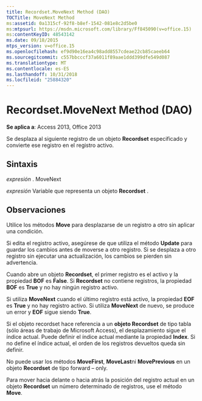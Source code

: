 ```yaml
---
title: Recordset.MoveNext Method (DAO)
TOCTitle: MoveNext Method
ms:assetid: 0a1315cf-92f8-b8ef-1542-081e8c2d5be0
ms:mtpsurl: https://msdn.microsoft.com/library/Ff845090(v=office.15)
ms:contentKeyID: 48543142
ms.date: 09/18/2015
mtps_version: v=office.15
ms.openlocfilehash: ef9d90e16ea4c98add8557cdeae22cb85caeeb64
ms.sourcegitcommit: c557bbcccf37a6011f89aae1ddd399dfe549d087
ms.translationtype: MT
ms.contentlocale: es-ES
ms.lasthandoff: 10/31/2018
ms.locfileid: "25884320"
---
```

# <a name="recordsetmovenext-method-dao"></a>Recordset.MoveNext Method (DAO)


**Se aplica a**: Access 2013, Office 2013

Se desplaza al siguiente registro de un objeto **Recordset** especificado y convierte ese registro en el registro activo.

## <a name="syntax"></a>Sintaxis

*expresión* . MoveNext

*expresión* Variable que representa un objeto **Recordset** .

## <a name="remarks"></a>Observaciones

Utilice los métodos **Move** para desplazarse de un registro a otro sin aplicar una condición.

Si edita el registro activo, asegúrese de que utiliza el método **Update** para guardar los cambios antes de moverse a otro registro. Si se desplaza a otro registro sin ejecutar una actualización, los cambios se pierden sin advertencia.

Cuando abre un objeto **Recordset**, el primer registro es el activo y la propiedad **BOF** es **False**. Si **Recordset** no contiene registros, la propiedad **BOF** es **True** y no hay ningún registro activo.

Si utiliza **MoveNext** cuando el último registro está activo, la propiedad **EOF** es **True** y no hay registro activo. Si utiliza **MoveNext** de nuevo, se produce un error y **EOF** sigue siendo **True**.

Si el objeto recordset hace referencia a un **objeto Recordset** de tipo tabla (sólo áreas de trabajo de Microsoft Access), el desplazamiento sigue el índice actual. Puede definir el índice actual mediante la propiedad **Index**. Si no define el índice actual, el orden de los registros devueltos queda sin definir.

No puede usar los métodos **MoveFirst**, **MoveLast**ni **MovePrevious** en un objeto **Recordset** de tipo forward – only.

Para mover hacia delante o hacia atrás la posición del registro actual en un objeto **Recordset** un número determinado de registros, use el método **Move**.

